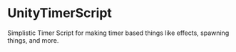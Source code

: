 # UnityTimerScript
Simplistic Timer Script for making timer based things like effects, spawning things, and more.

